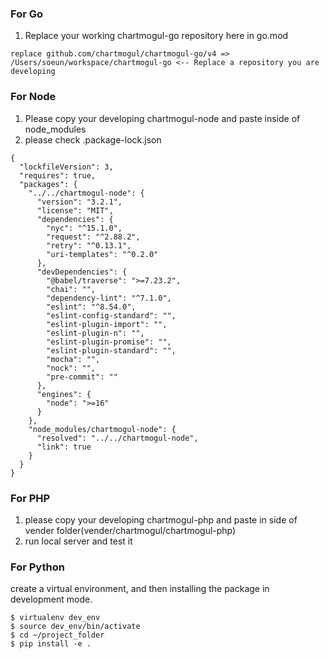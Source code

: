 ### For Go

1. Replace your working chartmogul-go repository here in go.mod
```
replace github.com/chartmogul/chartmogul-go/v4 => /Users/soeun/workspace/chartmogul-go <-- Replace a repository you are developing
```

### For Node
1. Please copy your developing chartmogul-node and paste inside of node_modules
2. please check .package-lock.json
```
{
  "lockfileVersion": 3,
  "requires": true,
  "packages": {
    "../../chartmogul-node": {
      "version": "3.2.1",
      "license": "MIT",
      "dependencies": {
        "nyc": "^15.1.0",
        "request": "^2.88.2",
        "retry": "^0.13.1",
        "uri-templates": "^0.2.0"
      },
      "devDependencies": {
        "@babel/traverse": ">=7.23.2",
        "chai": "",
        "dependency-lint": "^7.1.0",
        "eslint": "^8.54.0",
        "eslint-config-standard": "",
        "eslint-plugin-import": "",
        "eslint-plugin-n": "",
        "eslint-plugin-promise": "",
        "eslint-plugin-standard": "",
        "mocha": "",
        "nock": "",
        "pre-commit": ""
      },
      "engines": {
        "node": ">=16"
      }
    },
    "node_modules/chartmogul-node": {
      "resolved": "../../chartmogul-node",
      "link": true
    }
  }
}

```

### For PHP
1. please copy your developing chartmogul-php and paste in side of vender folder(vender/chartmogul/chartmogul-php)
2. run local server and test it

### For Python
create a virtual environment, and then installing the package in development mode.

```
$ virtualenv dev_env
$ source dev_env/bin/activate
$ cd ~/project_folder
$ pip install -e .
```
